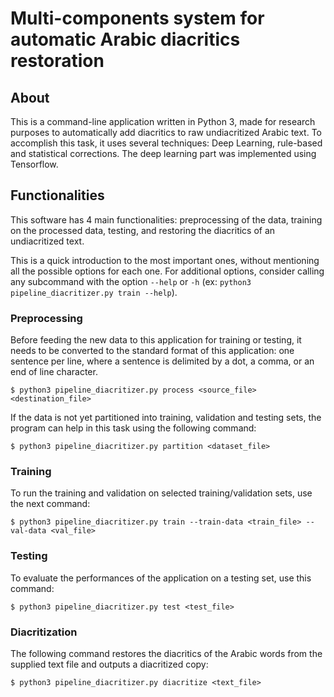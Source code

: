 # Multi-components system for automatic Arabic diacritics restoration## AboutThis is a command-line application written in Python 3, made for research purposes to automatically add diacritics toraw undiacritized Arabic text. To accomplish this task, it uses several techniques: Deep Learning, rule-based andstatistical corrections. The deep learning part was implemented using Tensorflow.## FunctionalitiesThis software has 4 main functionalities: preprocessing of the data, training on the processed data, testing, andrestoring the diacritics of an undiacritized text.This is a quick introduction to the most important ones, without mentioning all the possible options for each one. Foradditional options, consider calling any subcommand with the option `--help` or `-h` (ex:`python3 pipeline_diacritizer.py train --help`).### PreprocessingBefore feeding the new data to this application for training or testing, it needs to be converted to the standard formatof this application: one sentence per line, where a sentence is delimited by a dot, a comma, or an end of linecharacter.```$ python3 pipeline_diacritizer.py process <source_file> <destination_file>```If the data is not yet partitioned into training, validation and testing sets, the program can help in this task usingthe following command:```$ python3 pipeline_diacritizer.py partition <dataset_file>```### TrainingTo run the training and validation on selected training/validation sets, use the next command:```$ python3 pipeline_diacritizer.py train --train-data <train_file> --val-data <val_file>```### TestingTo evaluate the performances of the application on a testing set, use this command:```$ python3 pipeline_diacritizer.py test <test_file>```### DiacritizationThe following command restores the diacritics of the Arabic words from the supplied text file and outputs a diacritizedcopy:```$ python3 pipeline_diacritizer.py diacritize <text_file>```